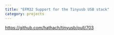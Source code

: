 ```yaml
---
title: "EFM32 Support for the Tinyusb USB stack"
category: projects
---
```


https://github.com/hathach/tinyusb/pull/703